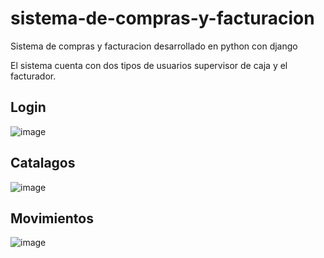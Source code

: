 # sistema-de-compras-y-facturacion

Sistema de compras y facturacion desarrollado en python con django

El sistema cuenta con dos tipos de usuarios supervisor de caja y el facturador.

## Login
![image](https://user-images.githubusercontent.com/34410986/230219692-c5574804-794b-428d-989e-5b22bc7d63c2.png)

## Catalagos
![image](https://user-images.githubusercontent.com/34410986/230220314-e93dc832-0adb-4bcc-8a9b-a533220feaaa.png)

## Movimientos
![image](https://user-images.githubusercontent.com/34410986/230220414-4385d8ff-ac29-4b4b-8042-153cd489a472.png)
